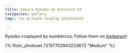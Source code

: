 ```yaml
---
title: Sakura Kyouko at Katsucon'19
categories: gallery
tags: rss private cosplay photoshoot

---
```


Kyouko cosplayed by eumbercos; Follow them on [Instagram](https://www.instagram.com/eumbercos)!

{% flickr_photoset 72157703943233672 "Medium" %}
